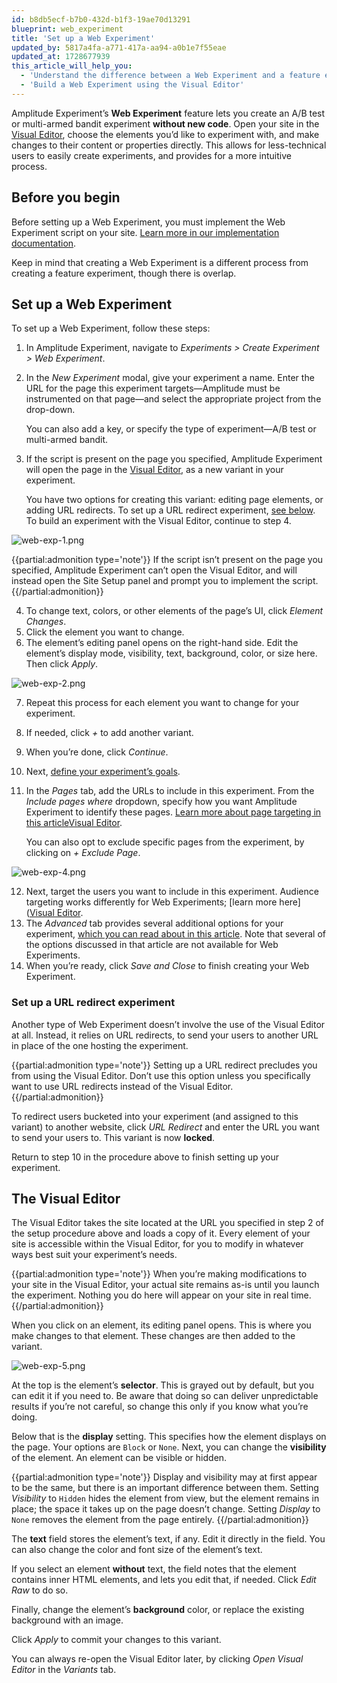 ```yaml
---
id: b8db5ecf-b7b0-432d-b1f3-19ae70d13291
blueprint: web_experiment
title: 'Set up a Web Experiment'
updated_by: 5817a4fa-a771-417a-aa94-a0b1e7f55eae
updated_at: 1728677939
this_article_will_help_you:
  - 'Understand the difference between a Web Experiment and a feature experiment'
  - 'Build a Web Experiment using the Visual Editor'
---
```

Amplitude Experiment’s **Web Experiment** feature lets you create an A/B test or multi-armed bandit experiment **without new code**. Open your site in the [Visual Editor](#the-visual-editor), choose the elements you’d like to experiment with, and make changes to their content or properties directly. This allows for less-technical users to easily create experiments, and provides for a more intuitive process.

## Before you begin

Before setting up a Web Experiment, you must implement the Web Experiment script on your site. [Learn more in our implementation documentation](/docs/experiment/web/implementation).

Keep in mind that creating a Web Experiment is a different process from creating a feature experiment, though there is overlap.

## Set up a Web Experiment

To set up a Web Experiment, follow these steps:

1. In Amplitude Experiment, navigate to *Experiments > Create Experiment > Web Experiment*.
2. In the *New Experiment* modal, give your experiment a name. Enter the URL for the page this experiment targets—Amplitude must be instrumented on that page—and select the appropriate project from the drop-down.

     You can also add a key, or specify the type of experiment—A/B test or multi-armed bandit.

3. If the script is present on the page you specified, Amplitude Experiment will open the page in the [Visual Editor](#the-visual-editor), as a new variant in your experiment.

     You have two options for creating this variant: editing page elements, or adding URL redirects. To set up a URL redirect experiment, [see below](#set-up-a-url-redirect-experiment). To build an experiment with the Visual Editor, continue to step 4.

![web-exp-1.png](/docs/output/img/workflow/web-exp-1.png)

{{partial:admonition type='note'}}
If the script isn’t present on the page you specified, Amplitude Experiment can’t open the Visual Editor, and will instead open the Site Setup panel and prompt you to implement the script.
{{/partial:admonition}}

4. To change text, colors, or other elements of the page’s UI, click *Element Changes*.
5. Click the element you want to change.
6. The element’s editing panel opens on the right-hand side. Edit the element’s display mode, visibility, text, background, color, or size here. Then click *Apply*.

![web-exp-2.png](/docs/output/img/workflow/web-exp-2.png)

7. Repeat this process for each element you want to change for your experiment.
8. If needed, click *+* to add another variant.
9. When you’re done, click *Continue*.
10. Next, [define your experiment’s goals](https://amplitude.com/docs/experiment/workflow/define-goals). 
11. In the *Pages* tab, add the URLs to include in this experiment. From the *Include pages where* dropdown, specify how you want Amplitude Experiment to identify these pages. [Learn more about page targeting in this article]()[Visual Editor](/docs/experiment/web/targeting).

     You can also opt to exclude specific pages from the experiment, by clicking on *+ Exclude Page*.

![web-exp-4.png](/docs/output/img/workflow/web-exp-4.png)

12. Next, target the users you want to include in this experiment. Audience targeting works differently for Web Experiments; [learn more here]([Visual Editor](/docs/experiment/web/targeting).
13. The *Advanced* tab provides several additional options for your experiment, [which you can read about in this article](https://amplitude.com/docs/experiment/workflow/finalize-statistical-preferences). Note that several of the options discussed in that article are not available for Web Experiments.
14. When you’re ready, click *Save and Close* to finish creating your Web Experiment.

### Set up a URL redirect experiment

Another type of Web Experiment doesn’t involve the use of the Visual Editor at all. Instead, it relies on URL redirects, to send your users to another URL in place of the one hosting the experiment. 

{{partial:admonition type='note'}}
Setting up a URL redirect precludes you from using the Visual Editor. Don’t use this option unless you specifically want to use URL redirects instead of the Visual Editor.
{{/partial:admonition}}

To redirect users bucketed into your experiment (and assigned to this variant) to another website, click *URL Redirect* and enter the URL you want to send your users to. This variant is now **locked**.

Return to step 10 in the procedure above to finish setting up your experiment.

## The Visual Editor

The Visual Editor takes the site located at the URL you specified in step 2 of the setup procedure above and loads a copy of it. Every element of your site is accessible within the Visual Editor, for you to modify in whatever ways best suit your experiment’s needs.

{{partial:admonition type='note'}}
When you’re making modifications to your site in the Visual Editor, your actual site remains as-is until you launch the experiment. Nothing you do here will appear on your site in real time.
{{/partial:admonition}}

When you click on an element, its editing panel opens. This is where you make changes to that element. These changes are then added to the variant.

![web-exp-5.png](/docs/output/img/workflow/web-exp-5.png)

At the top is the element’s **selector**. This is grayed out by default, but you can edit it if you need to. Be aware that doing so can deliver unpredictable results if you’re not careful, so change this only if you know what you’re doing.

Below that is the **display** setting. This specifies how the element displays on the page. Your options are `Block` or `None`. Next, you can change the **visibility** of the element. An element can be visible or hidden.

{{partial:admonition type='note'}}
Display and visibility may at first appear to be the same, but there is an important difference between them. Setting *Visibility* to `Hidden` hides the element from view, but the element remains in place; the space it takes up on the page doesn’t change. Setting *Display* to `None` removes the element from the page entirely.
{{/partial:admonition}}

The **text** field stores the element’s text, if any. Edit it directly in the field. You can also change the color and font size of the element’s text.

If you select an element **without** text, the field notes that the element contains inner HTML elements, and lets you edit that, if needed. Click *Edit Raw* to do so.

Finally, change the element’s **background** color, or replace the existing background with an image.

Click *Apply* to commit your changes to this variant.

You can always re-open the Visual Editor later, by clicking *Open Visual Editor* in the *Variants* tab.